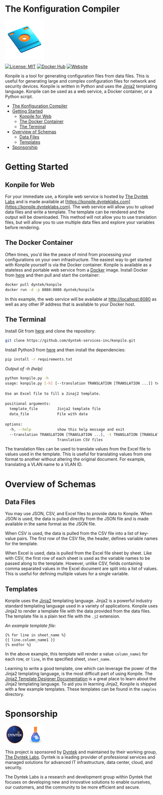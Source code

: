 # The Konfiguration Compiler

![Konpile Logo](/static/img/konpile_128x128.png)

[![License: MIT](https://img.shields.io/badge/License-MIT-yellow.svg)](https://mit-license.org)
[![Docker Hub](https://img.shields.io/badge/Docker-dyntek%2Fkonpile-2496ED?logo=docker&logoColor=2496ED)](https://hub.docker.com/r/dyntek/konpile)
[![Website](https://img.shields.io/badge/Web%20Service-konpile.dynteklabs.com-006c05?logo=microsoftedge&logoColor=green)](https://konpile.dynteklabs.com)

Konpile is a tool for generating configuration files from data files. This is useful for generating large and complex configuration files for network and security devices. Konpile is written in Python and uses the [Jinja2](https://jinja.palletsprojects.com/en/3.1.x/templates/) templating language. Konpile can be used as a web service, a Docker container, or a Python script.

- [The Konfiguration Compiler](#the-konfiguration-compiler)
- [Getting Started](#getting-started)
  - [Konpile for Web](#konpile-for-web)
  - [The Docker Container](#the-docker-container)
  - [The Terminal](#the-terminal)
- [Overview of Schemas](#overview-of-schemas)
  - [Data Files](#data-files)
  - [Templates](#templates)
- [Sponsorship](#sponsorship)

# Getting Started

## Konpile for Web

For your immediate use, a Konpile web service is hosted by [The Dyntek Labs](https://www.dynteklabs.com) and is made available at [https://konpile.dynteklabs.com](https://konpile.dynteklabs.com). The web service will allow you to upload data files and write a template. The template can be rendered and the output will be downloaded. This method will not allow you to use translation files, but will allow you to use multiple data files and explore your variables before rendering.

## The Docker Container

Often times, you'd like the peace of mind from processing your configurations on your own infrastructure. The easiest way to get started with Konpile yourself is via the Docker container. Konpile is available as a stateless and portable web service from a [Docker](https://www.docker.com/) image. Install Docker from [here](https://docs.docker.com/get-docker/) and then pull and start the container:

```bash
docker pull dyntek/konpile
docker run -d -p 8080:8080 dyntek/konpile
```

In this example, the web service will be available at [http://localhost:8080](http://localhost:8080) as well as any other IP address that is available to your Docker host.

## The Terminal

Install Git from [here](https://git-scm.com/downloads) and clone the repository:

```bash
git clone https://github.com/dyntek-services-inc/konpile.git
```

Install Python3 from [here](https://www.python.org/downloads/) and then install the dependencies:

```bash
pip install -r requirements.txt
```

_Output of -h (help)_

```bash
python konpile.py -h
usage: konpile.py [-h] [--translation TRANSLATION [TRANSLATION ...]] template_file data_file

Use an Excel file to fill a Jinaj2 template.

positional arguments:
  template_file         Jinja2 template file
  data_file             File with data

options:
  -h, --help            show this help message and exit
  --translation TRANSLATION [TRANSLATION ...], -t TRANSLATION [TRANSLATION ...]
                        Translation CSV files
```

The translation files can be used to translate values from the Excel file to values used in the template. This is useful for translating values from one format to another without altering the original document. For example, translating a VLAN name to a VLAN ID.

# Overview of Schemas

## Data Files

You may use JSON, CSV, and Excel files to provide data to Konpile. When JSON is used, the data is pulled directly from the JSON file and is made available in the same format as the JSON file.

When CSV is used, the data is pulled from the CSV file into a list of key-value pairs. The first row of the CSV file, the header, defines variable names for the template.

When Excel is used, data is pulled from the Excel file sheet by sheet. Like with CSV, the first row of each sheet is used as the variable names to be passed along to the template. However, unlike CSV, fields containing comma separated values in the Excel document are split into a list of values. This is useful for defining multiple values for a single variable.

## Templates

Konpile uses the [Jinja2](https://jinja.palletsprojects.com/en/3.1.x/templates/) templating language. Jinja2 is a powerful industry standard templating language used in a variety of applications. Konpile uses Jinja2 to render a template file with the data provided from the data files. The template file is a plain text file with the `.j2` extension.

_An example template file:_
```
{% for line in sheet_name %}
{{ line.column_name1 }}
{% endfor %}
```

In the above example, this template will render a value `column_name1` for each row, or `line`, in the specified sheet, `sheet_name`.

Learning to write a good template, one which can leverage the power of the Jinja2 templating language, is the most difficult part of using Konpile. The [Jinja2 Template Designer Documentation](https://jinja.palletsprojects.com/en/3.1.x/templates/#the-template-designer-s-guide) is a great place to learn about the Jinja2 templating language. To aid you in learning Jinja2, Konpile is shipped with a few example templates. These templates can be found in the `samples` directory.

# Sponsorship

[![DynTek](/static/img/dyntek_64x64.png)](https://www.dyntek.com)
[![Dyntek Labs](/static/img/dynteklabs_64x64.png)](https://www.dynteklabs.com)

This project is sponsored by [Dyntek](https://www.dyntek.com) and maintained by their working group, [The Dyntek Labs](https://www.dynteklabs.com). Dyntek is a leading provider of professional services and managed solutions for advanced IT infrastructure, data center, cloud, and security.

The Dyntek Labs is a research and development group within Dyntek that focuses on developing new and innovative solutions to enable ourselves, our customers, and the community to be more efficient and secure.
